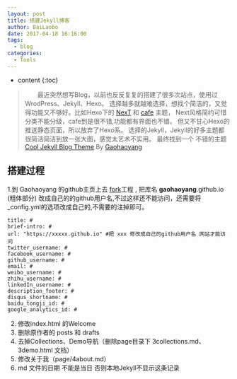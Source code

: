 ```yaml
---
layout: post
title: 搭建Jekyll博客
author: BaiLaobo 
date: 2017-04-18 16:16:00
tags:
  - blog
categories: 
  - Tools
---
```


* content
{:toc}

>　　最近突然想写Blog，以前也反反复复的搭建了很多次站点，使用过WrodPress、Jekyll、Hexo。
选择越多就越难选择，想找个简洁的，又觉得功能又不够好。比如Hexo下的
[NexT](http://theme-next.iissnan.com/) 和 [cafe](https://github.com/giscafer/hexo-theme-cafe/) 主题，
Next风格简约可惜分类不能分级，cafe到是很不错,功能都有界面也不错。
但又不甘心Hexo的推送静态页面，所以放弃了Hexo系。
选择的Jekyll，Jekyll的好多主题都很简洁简洁到放一张大图，感觉太艺术不实用。
最终找到一个
不错的主题 [Cool Jekyll Blog Theme](https://github.com/Gaohaoyang/gaohaoyang.github.io) By [Gaohaoyang](https://github.com/Gaohaoyang) 




## 搭建过程
1.到 Gaohaoyang 的github主页上去 [fork](https://github.com/Gaohaoyang/gaohaoyang.github.io)工程 , 
把库名 **gaohaoyang**.github.io (粗体部分) 改成自己的的github用户名,不过这样还不能访问，还需要将_config.yml的选项改成自己的,不需要的注掉即可。

```
title: # 
brief-intro: # 
url: "https://xxxxx.github.io" #把 xxx 修改成自己的github用户名 网站才能访问
twitter_username: #
facebook_username: #
github_username: #
email: # 
weibo_username: # 
zhihu_username: # 
linkedIn_username: # 
description_footer: #
disqus_shortname: #  
baidu_tongji_id: #  
google_analytics_id: #
```
2. 修改index.html 的Welcome
3. 删除原作者的 posts 和 drafts 
4. 去掉Collections、Demo导航（删除page目录下 3collections.md、3demo.html 文档）
5. 修改关于我（page/4about.md）
6. md 文件的日期 不能是当日 否则本地Jekyll不显示这条记录  
